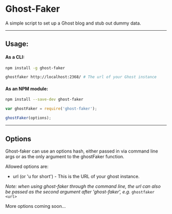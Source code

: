 # Ghost-Faker

A simple script to set up a Ghost blog and stub out dummy data.

---

## Usage:

#### As a CLI:

```bash
npm install -g ghost-faker

ghostfaker http://localhost:2368/ # The url of your Ghost instance
```

#### As an NPM module:

```bash
npm install --save-dev ghost-faker
```

```javascript
var ghostFaker = require('ghost-faker');

ghostFaker(options);
```

---

## Options

Ghost-faker can use an options hash, either passed in via command line args or as the only argument to the ghostFaker function.

Allowed options are:

- url (or 'u for short') - This is the URL of your ghost instance.

*Note: when using ghost-faker through the command line, the url can also be passed as the second argument after 'ghost-faker', e.g.* `ghostfaker <url>`

More options coming soon...
